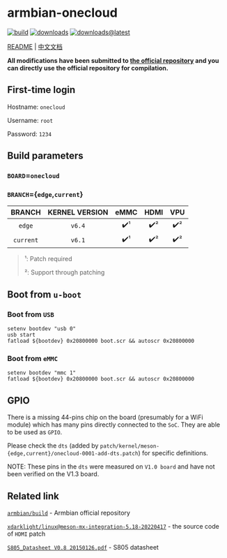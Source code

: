 # armbian-onecloud
[![build](https://img.shields.io/github/actions/workflow/status/hzyitc/armbian-onecloud/ci.yml)](https://github.com/hzyitc/armbian-onecloud/actions/workflows/ci.yml) [![downloads](https://img.shields.io/github/downloads/hzyitc/armbian-onecloud/total)](https://github.com/hzyitc/armbian-onecloud/releases) [![downloads@latest](https://img.shields.io/github/downloads/hzyitc/armbian-onecloud/latest/total)](https://github.com/hzyitc/armbian-onecloud/releases/latest)

[README](README.md) | [中文文档](README_zh.md)

**All modifications have been submitted to [the official repository](https://github.com/armbian/build) and you can directly use the official repository for compilation.**

## First-time login

Hostname: `onecloud`

Username: `root`

Password: `1234`

## Build parameters

### `BOARD`=`onecloud`

### `BRANCH`={`edge`,`current`}

| BRANCH    | KERNEL VERSION | eMMC | HDMI | VPU |
| :-:       | :-:            | :-:  | :-:  | :-: |
| `edge`    | `v6.4`         | ✔️¹  | ✔️² | ✔️² |
| `current` | `v6.1`         | ✔️¹  | ✔️² | ✔️² |

> ¹: Patch required
>
> ²: Support through patching

## Boot from `u-boot` 

### Boot from `USB`

```
setenv bootdev "usb 0"
usb start
fatload ${bootdev} 0x20800000 boot.scr && autoscr 0x20800000
```

### Boot from `eMMC`

```
setenv bootdev "mmc 1"
fatload ${bootdev} 0x20800000 boot.scr && autoscr 0x20800000
```

## GPIO

There is a missing 44-pins chip on the board (presumably for a WiFi module) which has many pins directly connected to the `SoC`. They are able to be used as `GPIO`.

Please check the `dts` (added by `patch/kernel/meson-{edge,current}/onecloud-0001-add-dts.patch`) for specific definitions.

NOTE: These pins in the `dts` were measured on `V1.0 board` and have not been verified on the V1.3 board.

## Related link

[`armbian/build`](https://github.com/armbian/build) - Armbian official repository

[`xdarklight/linux@meson-mx-integration-5.18-20220417`](https://github.com/xdarklight/linux/tree/meson-mx-integration-5.18-20220417) - the source code of `HDMI` patch

[`S805_Datasheet V0.8 20150126.pdf`](https://dn.odroid.com/S805/Datasheet/S805_Datasheet%20V0.8%2020150126.pdf) - S805 datasheet
